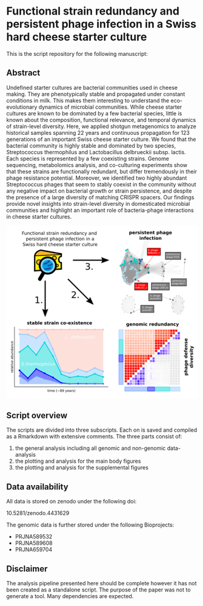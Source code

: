 # **Functional strain redundancy and persistent phage infection in a Swiss hard cheese starter culture**

This is the script repository for the following manuscript:


## Abstract

Undefined starter cultures are bacterial communities used in cheese making. They are phenotypically stable and propagated under constant conditions in milk. This makes them interesting to understand the eco-evolutionary dynamics of microbial communities. While cheese starter cultures are known to be dominated by a few bacterial species, little is known about the composition, functional relevance, and temporal dynamics of strain-level diversity. Here, we applied shotgun metagenomics to analyze historical samples spanning 22 years and continuous propagation for 123 generations of an important Swiss cheese starter culture. We found that the bacterial community is highly stable and dominated by two species, Streptococcus thermophilus and Lactobacillus delbrueckii subsp. lactis. Each species is represented by a few coexisting strains. Genome sequencing, metabolomics analysis, and co-culturing experiments show that these strains are functionally redundant, but differ tremendously in their phage resistance potential. Moreover, we identified two highly abundant Streptococcus phages that seem to stably coexist in the community without any negative impact on bacterial growth or strain persistence, and despite the presence of a large diversity of matching CRISPR spacers. Our findings provide novel insights into strain-level diversity in domesticated microbial communities and highlight an important role of bacteria-phage interactions in cheese starter cultures.  

![Graphical abstract](figures/graphical_abstract.png)

## Script overview

The scripts are divided into three subscripts. Each on is saved and compiled as a Rmarkdown with extensive comments. The three parts consist of:

1. the general analysis including all genomic and non-genomic data-analysis
2. the plotting and analysis for the main body figures
3. the plotting and analysis for the supplemental figures

## Data availability

All data is stored on zenodo under the following doi:

10.5281/zenodo.4431629

The genomic data is further stored under the following Bioprojects:

- PRJNA589532
- PRJNA589608
- PRJNA659704


## Disclaimer

The analysis pipeline presented here should be complete however it has not been created as a standalone script. The purpose of the paper was not to generate a tool. Many dependencies are expected. 
